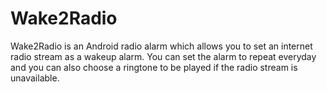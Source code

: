 # Wake2Radio

Wake2Radio is an Android radio alarm which allows you to set an internet radio stream as a wakeup alarm.
You can set the alarm to repeat everyday and you can also choose a ringtone to be played if the radio stream is unavailable.
